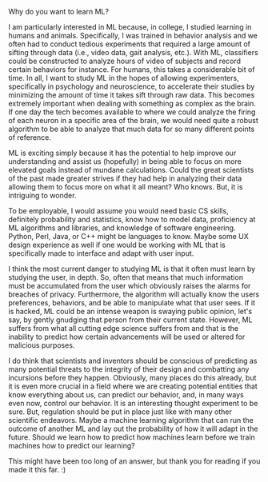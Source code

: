 Why do you want to learn ML?

I am particularly interested in ML because, in college, I studied learning in humans and animals. Specifically, I was trained in behavior analysis and we often had to conduct tedious experiments that required a large amount of sifting through data (i.e., video data, gait analysis, etc.). With ML, classifiers could be constructed to analyze hours of video of subjects and record certain behaviors for instance. For humans, this takes a considerable bit of time. In all, I want to study ML in the hopes of allowing experimenters, specifically in psychology and neuroscience, to accelerate their studies by minimizing the amount of time it takes sift through raw data. This becomes extremely important when dealing with something as complex as the brain. If one day the tech becomes available to where we could analyze the firing of each neuron in a specific area of the brain, we would need quite a robust algorithm to be able to analyze that much data for so many different points of reference.

ML is exciting simply because it has the potential to help improve our understanding and assist us (hopefully) in being able to focus on more elevated goals instead of mundane calculations. Could the great scientists of the past made greater strives if they had help in analyzing their data allowing them to focus more on what it all meant? Who knows. But, it is intriguing to wonder.

To be employable, I would assume you would need basic CS skills, definitely probability and statistics, know how to model data, proficiency at ML algorithms and libraries, and knowledge of software engineering. Python, Perl, Java, or C++ might be languages to know. Maybe some UX design experience as well if one would be working with ML that is specifically made to interface and adapt with user input.

I think the most current danger to studying ML is that it often must learn by studying the user, in depth. So, often that means that much information must be accumulated from the user which obviously raises the alarms for breaches of privacy. Furthermore, the algorithm will actually know the users preferences, behaviors, and be able to manipulate what that user sees. If it is hacked, ML could be an intense weapon is swaying public opinion, let's say, by gently gnudging that person from their current state. However, ML suffers from what all cutting edge science suffers from and that is the inability to predict how certain advancements will be used or altered for malicious purposes. 

I do think that scientists and inventors should be conscious of predicting as many potential threats to the integrity of their design and combatting any incursions before they happen. Obviously, many places do this already, but it is even more crucial in a field where we are creating potential entities that know everything about us, can predict our behavior, and, in many ways even now, control our behavior. It is an interesting thought experiment to be sure. But, regulation should be put in place just like with many other scientific endeavors. Maybe a machine learning algorithm that can run the outcome of another ML and lay out the probability of how it will adapt in the future. Should we learn how to predict how machines learn before we train machines how to predict our learning?

This might have been too long of an answer, but thank you for reading if you made it this far. :)